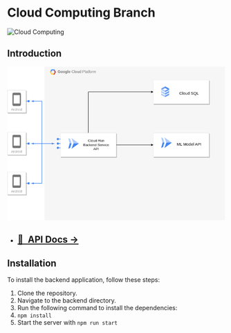 # Cloud Computing Branch
![Cloud Computing](https://play-lh.googleusercontent.com/RyoQTmHnxsxPYabsETmWVXHtLorVh_yOO48hsdv2VmI-Uki4qt5c5vV1cicJODV56A4=w600-h300-pc0xffffff-pd)

## Introduction

![Schema](./public/assets/schema.png)

- ## [📑&nbsp;&nbsp;API Docs &rarr;](https://app.swaggerhub.com/apis-docs/LANGARIRANO/capstone/)
## Installation

To install the backend application, follow these steps:

1. Clone the repository.
2. Navigate to the backend directory.
3. Run the following command to install the dependencies:
4. `npm install`
5. Start the server with `npm run start`
